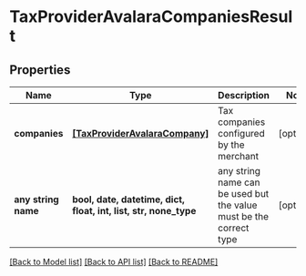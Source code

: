 # TaxProviderAvalaraCompaniesResult


## Properties
Name | Type | Description | Notes
------------ | ------------- | ------------- | -------------
**companies** | [**[TaxProviderAvalaraCompany]**](TaxProviderAvalaraCompany.md) | Tax companies configured by the merchant | [optional] 
**any string name** | **bool, date, datetime, dict, float, int, list, str, none_type** | any string name can be used but the value must be the correct type | [optional]

[[Back to Model list]](../README.md#documentation-for-models) [[Back to API list]](../README.md#documentation-for-api-endpoints) [[Back to README]](../README.md)


